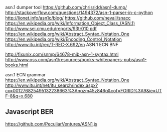 
<!--
-->

asn.1 dumper tool
https://github.com/chrisridd/asn1-dump/
http://stackoverflow.com/questions/1494372/asn-1-parser-in-c-python
http://lionet.info/asn1c/blog/
https://github.com/nevali/snacc
https://en.wikipedia.org/wiki/Information_Object_Class_(ASN.1)
http://www.sei.cmu.edu/reports/93tr010.pdf
https://en.wikipedia.org/wiki/Abstract_Syntax_Notation_One
https://en.wikipedia.org/wiki/Encoding_Control_Notation
http://www.itu.int/rec/T-REC-X.692/en
ASN.1 ECN BNF

http://fixunix.com/snmp/64678-mib-asn-1-syntax.html
http://www.oss.com/asn1/resources/books-whitepapers-pubs/asn1-books.html

asn.1 ECN grammar
https://en.wikipedia.org/wiki/Abstract_Syntax_Notation_One
http://www.itu.int/net/itu_search/index.aspx?cx=001276825495132238663%3Anqzm45z846q&cof=FORID%3A9&ie=UTF-8&q=x.680

Javascript BER
--------------

https://github.com/PeculiarVentures/ASN1.js

<!-- vim: set autoindent expandtab sw=4 syntax=markdown: -->
